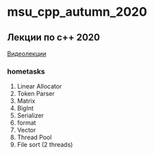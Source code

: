 # msu_cpp_autumn_2020

## Лекции по c++ 2020

[Видеолекции](https://www.youtube.com/watch?v=YXbrMny86U0&list=PLrCZzMib1e9qjGLjg83bCksf3N7FIy7jg)

### hometasks
01. Linear Allocator
02. Token Parser
03. Matrix
04. BigInt
05. Serializer
06. format
07. Vector
08. Thread Pool
09. File sort (2 threads)
